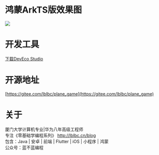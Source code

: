 
# 鸿蒙ArkTS版效果图
![](https://p3-juejin.byteimg.com/tos-cn-i-k3u1fbpfcp/d96d543bb6a84694becd32013409f43e~tplv-k3u1fbpfcp-zoom-1.image)
# 开发工具
[下载DevEco Studio](https://developer.harmonyos.com/cn/develop/deveco-studio)

# 开源地址
[https://gitee.com/lblbc/plane_game](https://gitee.com/lblbc/plane_game)

# 关于
厦门大学计算机专业|华为八年高级工程师     
专注《零基础学编程系列》  http://lblbc.cn/blog  
包含：Java | 安卓 | 前端 | Flutter | iOS | 小程序 | 鸿蒙  
公众号：蓝不蓝编程  